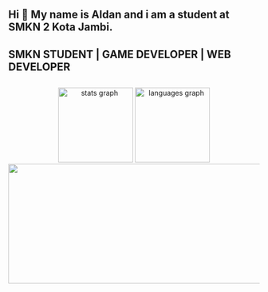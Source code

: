 ## Hi 👋 My name is Aldan and i am a student at SMKN 2 Kota Jambi.
## SMKN STUDENT | GAME DEVELOPER | WEB DEVELOPER

##

<div align="center">
  <img src="https://github-readme-stats.vercel.app/api?username=aldanziikri&hide_title=false&hide_rank=false&show_icons=true&include_all_commits=true&count_private=true&disable_animations=false&theme=dracula&locale=en&hide_border=false" height="150" alt="stats graph"  />
  <img src="https://github-readme-stats.vercel.app/api/top-langs?username=aldanziikri&locale=en&hide_title=false&layout=compact&card_width=320&langs_count=5&theme=dracula&hide_border=false" height="150" alt="languages graph"  />
  <a href="https://github.com/aldanziikri">
    <img height="240cm" width="610em" src="https://github-readme-streak-stats.herokuapp.com/?user=aldanziikri&theme=dracula&count_private=true"/>
  </a>
</div>

###
